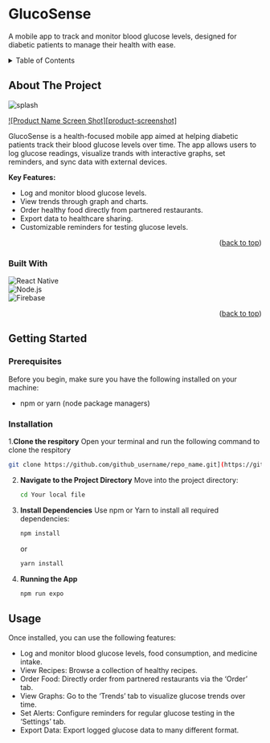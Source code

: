 <a id="readme-top"></a>
# GlucoSense
A mobile app to track and monitor blood glucose levels, designed for diabetic patients to manage their health with ease.



<details>
  <summary>Table of Contents</summary>
  <ol>
    <li>
      <a href="#about-the-project">About The Project</a>
      <ul>
         <li><a href="#built-with">Built With</a></li>
      </ul>
    </li>
    <li>
      <a href="#getting-started">Getting Started</a>
      <ul>
        <li><a href="#prerequisites">Prerequisites</a></li>
        <li><a href="#installation">Installation</a></li>
      </ul>
    </li>
    <li><a href="#usage">Usage</a></li>
    <li><a href="#roadmap">Roadmap</a></li>
    <li><a href="#contributing">Contributing</a></li>
    <li><a href="#license">License</a></li>
    <li><a href="#contact">Contact</a></li>
    <li><a href="#acknowledgments">Acknowledgments</a></li>
  </ol>
</details>


<!-- ABOUT THE PROJECT -->
## About The Project

![splash](https://github.com/user-attachments/assets/218a5609-731a-4ab3-b752-3e12a32d0b76)

[![Product Name Screen Shot][product-screenshot]](https://example.com)

GlucoSense is a health-focused mobile app aimed at helping diabetic patients track their blood glucose levels over time. The app allows users to log glucose readings, visualize trands with interactive graphs, set reminders, and sync data with external devices. 

**Key Features:**
<ul>
  <li>Log and monitor blood glucose levels.</li>
  <li>View trends through graph and charts.</li>
  <li>Order healthy food directly from partnered restaurants.</li>
  <li>Export data to healthcare sharing.</li>
  <li>Customizable reminders for testing glucose levels.</li>
</ul>

<p align="right">(<a href="#readme-top">back to top</a>)</p>

### Built With
![React Native][React Native]  
![Node.js][Node.js]  
![Firebase][Firebase]
<p align="right">(<a href="#readme-top">back to top</a>)</p>

## Getting Started
### Prerequisites
Before you begin, make sure you have the following installed on your machine: 
<ul>
  <li>npm or yarn (node package managers)</li>
</ul>

### Installation 
1.**Clone the respitory** Open your terminal and run the following command to clone the respitory 
   ```sh
   git clone https://github.com/github_username/repo_name.git](https://github.com/hettyaja/GlucoSense
   ```
2. **Navigate to the Project Directory** Move into the project directory:
    ```sh
   cd Your local file
   ```
3. **Install Dependencies** Use npm or Yarn to install all required dependencies:
   ```sh
   npm install
   ```
   or
    ```sh
   yarn install
   ```
4. **Running the App**
    ```sh
   npm run expo 
   ```
## Usage 
Once installed, you can use the following features: 
<ul>
  <li>Log and monitor blood glucose levels, food consumption, and medicine intake.</li>
  <li>View Recipes: Browse a collection of healthy recipes.</li>
  <li>Order Food: Directly order from partnered restaurants via the ‘Order’ tab.</li>
  <li>View Graphs: Go to the ‘Trends’ tab to visualize glucose trends over time.</li>
  <li>Set Alerts: Configure reminders for regular glucose testing in the ‘Settings’ tab.</li>
  <li>Export Data: Export logged glucose data to many different format.</li>
</ul>










<!-- MARKDOWN LINKS & IMAGES -->
[React Native]: https://img.shields.io/badge/React_Native-20232A?style=for-the-badge&logo=react&logoColor=61DAFB
[ReactNative-url]: https://reactnative.dev/
[Node.js]: https://img.shields.io/badge/Node.js-43853D?style=for-the-badge&logo=node.js&logoColor=white
[Nodejs-url]: https://nodejs.org/
[Firebase]: https://img.shields.io/badge/Firebase-FFCA28?style=for-the-badge&logo=firebase&logoColor=white
[Firebase-url]: https://firebase.google.com/

